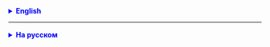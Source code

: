 <details style="margin-top: 16px">
  <summary style="cursor: pointer; color: blue;"><b>English</b></summary>

### Predicates in Java

**What Are They?**  
Predicates are functional interfaces used for testing conditions. The `Predicate<T>` interface has a `test` method, which takes an object of type `T` and returns `boolean`.

**Example with Lambda:**

```
        Predicate<Integer> isEven = n -> n % 2 == 0; // lambda
        System.out.println(isEven.test(4)); // true
        System.out.println(isEven.test(3)); // false
```

**Example with Anonymous Class:**

```java
public class Main {
    public static void main(String[] args) {
        Predicate<Integer> isEven = new Predicate<Integer>() { // anonymous class
            @Override
            public boolean test(Integer n) {
                return n % 2 == 0;
            }
        };

        System.out.println(isEven.test(4)); // true
        System.out.println(isEven.test(3)); // false
    }
}
```

**Example with Interface Implementation:**

```java
import java.util.function.Predicate;

public class IsEvenPredicate implements Predicate<Integer> { // interface implementation
    @Override
    public boolean test(Integer n) {
        return n % 2 == 0;
    }
}

public class Main {
    public static void main(String[] args) {
        Predicate<Integer> isEven = new IsEvenPredicate();
        System.out.println(isEven.test(4)); // true
        System.out.println(isEven.test(3)); // false
    }
}
```

### Arrays Class

In Java, the `Arrays` class from the `java.util` package provides a set of static methods for working with arrays. Here are some of them:

1. **Sorting**: `Arrays.sort(array)` sorts the array in ascending order.
    - Arrays.sort(int[] a): Sorts the integer array in ascending order.
    - Arrays.sort(int[] a, int fromIndex, int toIndex): Sorts part of the array from fromIndex to toIndex-1.
    - Arrays.sort(Object[] a): Sorts objects that implement the **Comparable** interface.
        - public static void sort(Object[] a, int fromIndex, int toIndex): This overload sorts part of the array of objects that implement the Comparable interface, from index fromIndex to toIndex-1. Objects are compared based on their natural order.
        - public static <T> void sort(T[] a, int fromIndex, int toIndex, Comparator<? super T> c): This version allows sorting part of the array using a special comparator. Comparator<? super T> c determines how the objects will be compared.
        - public static <T> void sort(T[] a, Comparator<? super T> c): This version sorts the entire array of objects using the given comparator. This is convenient when the natural order of sorting objects is not suitable for you.

2. **Searching**: `Arrays.binarySearch(array, value)` performs a binary search for the value in the sorted array.
3. **Copying**: `Arrays.copyOf(array, newLength)` creates a copy of the array with a new length.
4. **Filling**: `Arrays.fill(array, value)` fills all array elements with the specified value.
5. **Comparing**: `Arrays.equals(array1, array2)` checks whether two arrays are equal.
6. **String Representation**: `Arrays.toString(array)` returns a string representation of the array.

`Arrays.copyOf` and `System.arraycopy` methods are both intended for array copying, but there are several key differences:

### Arrays.copyOf:

1. **Creates a new array**: `Arrays.copyOf` returns a new array, which can have a different length.
2. **Type of the returned array**: Can be changed if an overloaded version with a type parameter is used.
3. **Ease of use**: Very easy to use, as you only need to specify the source array and the new length.

```java
        int[] original = {1, 2, 3};
        int[] copied = Arrays.copyOf(original, 5); // [1, 2, 3, 0, 0]
```

### System.arraycopy:

1. **Uses an existing array**: This method does not create a new array, but copies data into an existing array.
2. **More parameters**: Requires specifying the source and target arrays, positions in these arrays, and the number of elements to be copied.
3. **Performance**: Usually faster as it directly works with memory.

```java
        int[] original = {1, 2, 3};
        int[] destination = new int[5];
        System.arraycopy(original, 0, destination, 0, original.length); // destination is now [1, 2, 3, 0, 0]
```

In general, `Arrays.copyOf` is more convenient and simpler to use for creating new arrays, while `System.arraycopy` is generally used for copying data into existing arrays and may be faster in some scenarios.

</details>

<hr>

<details style="margin-top: 16px">
  <summary style="cursor: pointer; color: blue;"><b>На русском</b></summary>

### Предикаты в Java

**Что это такое?**  
Предикаты — это функциональные интерфейсы, которые используются для проверки условий. Интерфейс `Predicate<T>` имеет
метод `test`, который принимает объект типа `T` и возвращает `boolean`.

**Пример c лямбдой:**

```
        Predicate<Integer> isEven = n -> n % 2 == 0; // лямбда
        System.out.println(isEven.test(4)); // true
        System.out.println(isEven.test(3)); // false
```

**Пример c анонимным классом:**

```java
public class Main {
    public static void main(String[] args) {
        Predicate<Integer> isEven = new Predicate<Integer>() { // анонимный класс
            @Override
            public boolean test(Integer n) {
                return n % 2 == 0;
            }
        };

        System.out.println(isEven.test(4)); // true
        System.out.println(isEven.test(3)); // false
    }
}

```

**Пример c реализацией интерфейса:**

```java
import java.util.function.Predicate;


public class IsevenPredicate implements Predicate<Integer> { // реализацией интерфейса
    @Override
    public boolean test(Integer n) {
        return n % 2 == 0;
    }
}


public class Main {

    public static void main(String[] args) {
        Predicate<Integer> isEven = new IsevenPredicate();
        System.out.println(isEven.test(4)); // true
        System.out.println(isEven.test(3)); // false
    }
}
```

### класс Arrays

В Java класс `Arrays` из пакета `java.util` предоставляет набор статических методов для работы с массивами. Вот
некоторые из них:

1. **Сортировка**: `Arrays.sort(array)` сортирует массив в порядке возрастания.
    - Arrays.sort(int[] a): Сортирует целочисленный массив в порядке возрастания.
    - Arrays.sort(int[] a, int fromIndex, int toIndex): Сортирует часть массива от fromIndex до toIndex-1.
    - Arrays.sort(Object[] a): Сортирует объекты, реализующие интерфейс **Comparable**
        - public static void sort(Object[] a, int fromIndex, int toIndex): Эта перегрузка сортирует часть массива
          объектов, реализующих интерфейс Comparable, от индекса fromIndex до toIndex-1. Объекты сравниваются на основе
          их естественного порядка.
        - public static <T> void sort(T[] a, int fromIndex, int toIndex, Comparator<? super T> c): Эта версия позволяет
          сортировать часть массива с использованием специального компаратора. Comparator<? super T> c определяет, как
          будут сравниваться объекты.
        - public static <T> void sort(T[] a, Comparator<? super T> c): Эта версия сортирует весь массив объектов с
          использованием заданного компаратора. Это удобно, когда естественный порядок сортировки объектов вам не
          подходит.

2. **Поиск**: `Arrays.binarySearch(array, value)` выполняет бинарный поиск значения в отсортированном массиве.
3. **Копирование**: `Arrays.copyOf(array, newLength)` создаёт копию массива с новой длиной.
4. **Заполнение**: `Arrays.fill(array, value)` заполняет все элементы массива заданным значением.
5. **Сравнение**: `Arrays.equals(array1, array2)` проверяет, равны ли два массива.
6. **Преобразование в строку**: `Arrays.toString(array)` возвращает строковое представление массива.

Методы `Arrays.copyOf` и `System.arraycopy` оба предназначены для копирования массивов, но есть несколько ключевых
различий:

### Arrays.copyOf:

1. **Создание нового массива**: `Arrays.copyOf` возвращает новый массив, который может иметь другую длину.
2. **Тип возвращаемого массива**: Может быть изменён, если используется перегрузка с параметром типа.
3. **Простота использования**: Очень прост в использовании, так как вам нужно указать только исходный массив и новую
   длину.

```java
        int[]original={1,2,3};
        int[]copied=Arrays.copyOf(original,5); // [1, 2, 3, 0, 0]
```

### System.arraycopy:

1. **Использует существующий массив**: Этот метод не создаёт новый массив, а копирует данные в уже существующий массив.
2. **Больше параметров**: Требует указания исходного и целевого массивов, позиций в этих массивах и количества
   копируемых элементов.
3. **Быстродействие**: Обычно быстрее, так как работает напрямую с памятью.

```java
        int[]original={1,2,3};
        int[]destination=new int[5];
        System.arraycopy(original,0,destination,0,original.length); // destination теперь [1, 2, 3, 0, 0]
```

В общем, `Arrays.copyOf` удобнее и проще в использовании для создания новых массивов, тогда как `System.arraycopy`
обычно используется для копирования данных в уже существующие массивы и может быть быстрее в некоторых сценариях.

### Перегрузки методов Arrays.copyOf и System.arraycopy, детально

Методы `Arrays.copyOf` и `System.arraycopy` оба предназначены для копирования массивов, но есть несколько ключевых
различий:

### Arrays.copyOf:

1. **Создание нового массива**: `Arrays.copyOf` возвращает новый массив, который может иметь другую длину.
2. **Тип возвращаемого массива**: Может быть изменён, если используется перегрузка с параметром типа.
3. **Простота использования**: Очень прост в использовании, так как вам нужно указать только исходный массив и новую
   длину.

```java
        int[]original={1,2,3};
        int[]copied=Arrays.copyOf(original,5); // [1, 2, 3, 0, 0]
```

### System.arraycopy:

1. **Использует существующий массив**: Этот метод не создаёт новый массив, а копирует данные в уже существующий массив.
2. **Больше параметров**: Требует указания исходного и целевого массивов, позиций в этих массивах и количества
   копируемых элементов.
3. **Быстродействие**: Обычно быстрее, так как работает напрямую с памятью.

```java
        int[]original={1,2,3};
        int[]destination=new int[5];
        System.arraycopy(original,0,destination,0,original.length); // destination теперь [1, 2, 3, 0, 0]
```

В общем, `Arrays.copyOf` удобнее и проще в использовании для создания новых массивов, тогда как `System.arraycopy`
обычно используется для копирования данных в уже существующие массивы и может быть быстрее в некоторых сценариях.

### Практика:

### 1 спринт

#### Написать метод сортировки рабочих используя Comparator и Comparable.

- написать Comparator для полей
    - id
        - Для поля id используйте интерфейс Comparable
    - hireYear
        - Используйте анонимный класс для поля hireYear
    - name
        - Используйте лямбду для поле name
- написать метод фильтрации массива рабочих по условиям:
    - найти всех рабочих чья зарплата в диапазоне от и до.
    - найти всех рабочих кто был устроен в определенный период времени (fromHireYear, toHireYear).
    - и так далее для всех полей.

#### 2 спринт

#### Применить полученные знания по Predicate

- внесите изменения в код, где это необходимо
- удалите не нужный код

</details>
